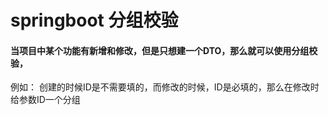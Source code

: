 # springboot 分组校验

#### 当项目中某个功能有新增和修改，但是只想建一个DTO，那么就可以使用分组校验，
例如：
创建的时候ID是不需要填的，而修改的时候，ID是必填的，那么在修改时给参数ID一个分组